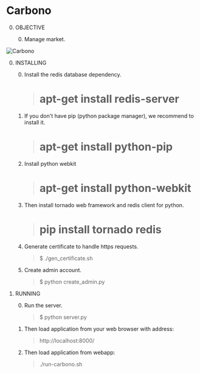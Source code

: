 Carbono
=======

0. OBJECTIVE

	0. Manage market.

![Carbono](https://scontent-mia1-1.xx.fbcdn.net/hphotos-xfp1/v/t1.0-9/10003051_939606849448321_5610226584802721035_n.png?oh=9c1849c499f0ef19048c25063a29bdc8&oe=57131148)

0. INSTALLING

	0. Install the redis database dependency.

		>  # apt-get install redis-server

	
	0. If you don't have pip (python package manager), we recommend to install it.

		>  # apt-get install python-pip

    0. Install python webkit 

        >  # apt-get install python-webkit

	0. Then install tornado web framework and redis client for python.
		
		>  # pip install tornado redis

	0. Generate certificate to handle https requests.

		> $ ./gen_certificate.sh

    0. Create admin account.

        > $ python create_admin.py

0. RUNNING

	0. Run the server.

		> $ python server.py

	0. Then load application from your web browser with address:

		> http://localhost:8000/

    0. Then load application from webapp:

        > ./run-carbono.sh
